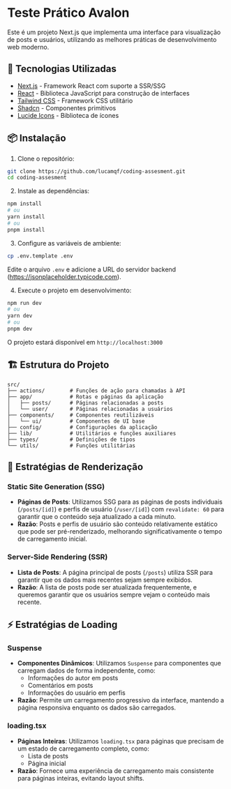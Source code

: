 # Teste Prático Avalon

Este é um projeto Next.js que implementa uma interface para visualização de posts e usuários, utilizando as melhores práticas de desenvolvimento web moderno.

## 🚀 Tecnologias Utilizadas

- [Next.js](https://nextjs.org/) - Framework React com suporte a SSR/SSG
- [React](https://react.dev/) - Biblioteca JavaScript para construção de interfaces
- [Tailwind CSS](https://tailwindcss.com/) - Framework CSS utilitário
- [Shadcn](https://ui.shadcn.com/) - Componentes primitivos
- [Lucide Icons](https://lucide.dev/) - Biblioteca de ícones

## 📦 Instalação

1. Clone o repositório:
```bash
git clone https://github.com/lucamqf/coding-assesment.git
cd coding-assesment
```

2. Instale as dependências:
```bash
npm install
# ou
yarn install
# ou
pnpm install
```

3. Configure as variáveis de ambiente:
```bash
cp .env.template .env
```
Edite o arquivo `.env` e adicione a URL do servidor backend (https://jsonplaceholder.typicode.com).

4. Execute o projeto em desenvolvimento:
```bash
npm run dev
# ou
yarn dev
# ou
pnpm dev
```

O projeto estará disponível em `http://localhost:3000`

## 🏗️ Estrutura do Projeto

```
src/
├── actions/        # Funções de ação para chamadas à API
├── app/            # Rotas e páginas da aplicação
│   ├── posts/      # Páginas relacionadas a posts
│   └── user/       # Páginas relacionadas a usuários
├── components/     # Componentes reutilizáveis
│   └── ui/         # Componentes de UI base
├── config/         # Configurações da aplicação
├── lib/            # Utilitários e funções auxiliares
├── types/          # Definições de tipos
└── utils/          # Funções utilitárias
```

## 🔄 Estratégias de Renderização

### Static Site Generation (SSG)
- **Páginas de Posts**: Utilizamos SSG para as páginas de posts individuais (`/posts/[id]`) e perfis de usuário (`/user/[id]`) com `revalidate: 60` para garantir que o conteúdo seja atualizado a cada minuto.
- **Razão**: Posts e perfis de usuário são conteúdo relativamente estático que pode ser pré-renderizado, melhorando significativamente o tempo de carregamento inicial.

### Server-Side Rendering (SSR)
- **Lista de Posts**: A página principal de posts (`/posts`) utiliza SSR para garantir que os dados mais recentes sejam sempre exibidos.
- **Razão**: A lista de posts pode ser atualizada frequentemente, e queremos garantir que os usuários sempre vejam o conteúdo mais recente.

## ⚡ Estratégias de Loading

### Suspense
- **Componentes Dinâmicos**: Utilizamos `Suspense` para componentes que carregam dados de forma independente, como:
  - Informações do autor em posts
  - Comentários em posts
  - Informações do usuário em perfis
- **Razão**: Permite um carregamento progressivo da interface, mantendo a página responsiva enquanto os dados são carregados.

### loading.tsx
- **Páginas Inteiras**: Utilizamos `loading.tsx` para páginas que precisam de um estado de carregamento completo, como:
  - Lista de posts
  - Página inicial
- **Razão**: Fornece uma experiência de carregamento mais consistente para páginas inteiras, evitando layout shifts.